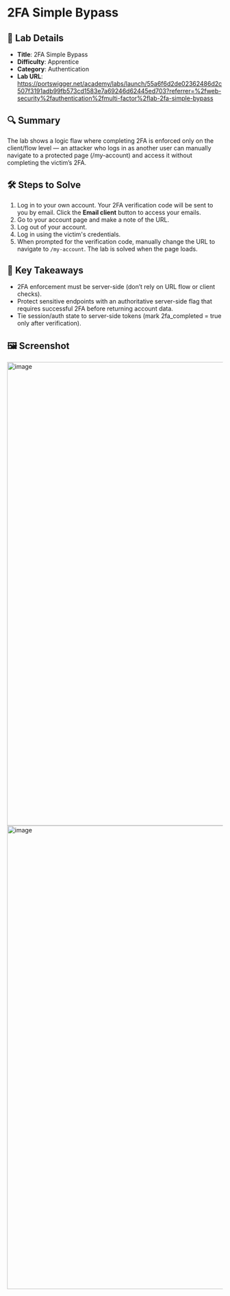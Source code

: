 #  2FA Simple Bypass

## 📌 Lab Details
- **Title**: 2FA Simple Bypass 
- **Difficulty**: Apprentice
- **Category**: Authentication
- **Lab URL**: https://portswigger.net/academy/labs/launch/55a6f6d2de02362486d2c507f3191adb99fb573cd1583e7a69246d62445ed703?referrer=%2fweb-security%2fauthentication%2fmulti-factor%2flab-2fa-simple-bypass

## 🔍 Summary
The lab shows a logic flaw where completing 2FA is enforced only on the client/flow level — an attacker who logs in as another user can manually navigate to a protected page (/my-account) and access it without completing the victim’s 2FA.

## 🛠 Steps to Solve
1. Log in to your own account. Your 2FA verification code will be sent to you by email. Click the **Email client** button to access your emails.
2. Go to your account page and make a note of the URL.
3. Log out of your account.
4. Log in using the victim's credentials.
5. When prompted for the verification code, manually change the URL to navigate to `/my-account`. The lab is solved when the page loads.

## 📖 Key Takeaways
- 2FA enforcement must be server-side (don’t rely on URL flow or client checks).
- Protect sensitive endpoints with an authoritative server-side flag that requires successful 2FA before returning account data.
- Tie session/auth state to server-side tokens (mark 2fa_completed = true only after verification).

## 🖼️ Screenshot 
<img width="1920" height="1080" alt="image" src="https://github.com/user-attachments/assets/bfc27ae1-d316-4a38-980d-191b48301d3a" />
<img width="1920" height="1080" alt="image" src="https://github.com/user-attachments/assets/58cf26a6-d9a0-4254-964a-21c3aa68eaed" />
